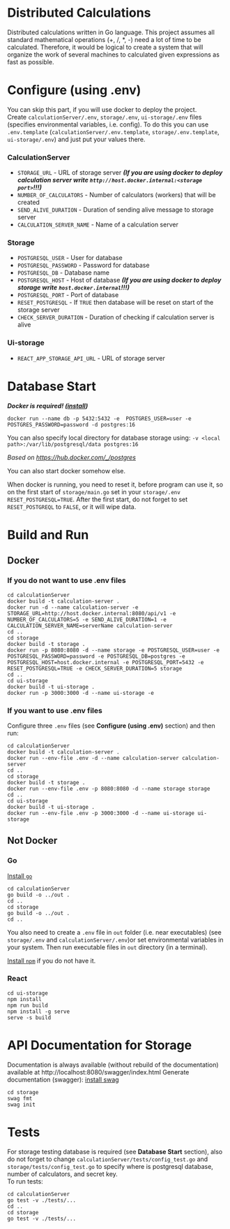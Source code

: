 # Distributed Calculations
Distributed calculations written in Go language. This project assumes all standard mathematical operations (+, /, *, -) need a lot of time to be calculated. Therefore, it would be logical to create a system that will organize the work of several machines to calculated given expressions as fast as possible.

# Configure (using .env)
You can skip this part, if you will use docker to deploy the project.\
Create `calculationServer/.env`, `storage/.env`, `ui-storage/.env` files (specifies environmental variables, i.e. config). To do this you can use `.env.template` (`calculationServer/.env.template`, `storage/.env.template`, `ui-storage/.env`) and just put your values there.
### CalculationServer
- `STORAGE_URL` - URL of storage server ***(If you are using docker to deploy calculation server write `http://host.docker.internal:<storage port>`!!!)***
- `NUMBER_OF_CALCULATORS` - Number of calculators (workers) that will be created
- `SEND_ALIVE_DURATION` - Duration of sending alive message to storage server
- `CALCULATION_SERVER_NAME` - Name of a calculation server

### Storage
- `POSTGRESQL_USER` - User for database
- `POSTGRESQL_PASSWORD` - Password for database
- `POSTGRESQL_DB` - Database name
- `POSTGRESQL_HOST` - Host of database ***(If you are using docker to deploy storage write `host.docker.internal`!!!)***
- `POSTGRESQL_PORT` - Port of database
- `RESET_POSTGRESQL` - If `TRUE` then database will be reset on start of the storage server
- `CHECK_SERVER_DURATION` - Duration of checking if calculation server is alive

### Ui-storage
- `REACT_APP_STORAGE_API_URL` - URL of storage server

# Database Start
***Docker is required! ([install](https://docs.docker.com/engine/install/))***

```shell
docker run --name db -p 5432:5432 -e  POSTGRES_USER=user -e POSTGRES_PASSWORD=password -d postgres:16
```

You can also specify local directory for database storage using: `-v <local path>:/var/lib/postgresql/data postgres:16`

*Based on https://hub.docker.com/_/postgres*

You can also start docker somehow else.

When docker is running, you need to reset it, before program can use it, so on the first start of `storage/main.go` set in your `storage/.env` `RESET_POSTGRESQL=TRUE`. After the first start, do not forget to set `RESET_POSTGREQL` to `FALSE`, or it will wipe data.

# Build and Run
## Docker
### If you do not want to use .env files
```shell
cd calculationServer
docker build -t calculation-server .
docker run -d --name calculation-server -e STORAGE_URL=http://host.docker.internal:8080/api/v1 -e NUMBER_OF_CALCULATORS=5 -e SEND_ALIVE_DURATION=1 -e CALCULATION_SERVER_NAME=serverName calculation-server
cd ..
cd storage
docker build -t storage .
docker run -p 8080:8080 -d --name storage -e POSTGRESQL_USER=user -e POSTGRESQL_PASSWORD=password -e POSTGRESQL_DB=postgres -e POSTGRESQL_HOST=host.docker.internal -e POSTGRESQL_PORT=5432 -e RESET_POSTGRESQL=TRUE -e CHECK_SERVER_DURATION=5 storage
cd ..
cd ui-storage
docker build -t ui-storage .
docker run -p 3000:3000 -d --name ui-storage -e
```

### If you want to use .env files
Configure three `.env` files (see **Configure (using .env)** section) and then run:
```shell
cd calculationServer
docker build -t calculation-server .
docker run --env-file .env -d --name calculation-server calculation-server
cd ..
cd storage
docker build -t storage .
docker run --env-file .env -p 8080:8080 -d --name storage storage
cd ..
cd ui-storage
docker build -t ui-storage .
docker run --env-file .env -p 3000:3000 -d --name ui-storage ui-storage
```

## Not Docker
### Go
[Install `go`](https://golang.org/doc/install)
```shell
cd calculationServer
go build -o ../out .
cd ..
cd storage
go build -o ../out .
cd ..
```
You also need to create a `.env` file in `out` folder (i.e. near executables) (see `storage/.env` and `calculationServer/.env`)or set environmental variables in your system. Then run executable files in `out` directory (in a terminal).

[Install `npm`](https://docs.npmjs.com/downloading-and-installing-node-js-and-npm) if you do not have it.
### React
```shell
cd ui-storage
npm install
npm run build
npm install -g serve
serve -s build
```


# API Documentation for Storage
Documentation is always available (without rebuild of the documentation) available at http://localhost:8080/swagger/index.html
Generate documentation (swagger):
[install swag](https://github.com/swaggo/swag)
````shell
cd storage
swag fmt
swag init
````

# Tests
For storage testing database is required (see **Database Start** section), also do not forget to change `calculationServer/tests/config_test.go` and `storage/tests/config_test.go` to specify where is postgresql database, number of calculators, and secret key.\
To run tests:
````shell
cd calculationServer
go test -v ./tests/...
cd ..
cd storage
go test -v ./tests/...
````